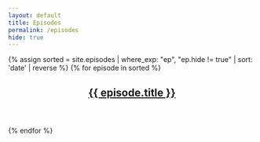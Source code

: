 ```yaml
---
layout: default
title: Episodes
permalink: /episodes
hide: true
---
```


{% assign sorted = site.episodes
                 | where_exp: "ep", "ep.hide != true"
                 | sort: 'date'
                 | reverse %}
{% for episode in sorted %}
<article class="index">
    <header>
        <h2 class="index">
            <a href="{{ episode.url }}">{{ episode.title }}</a>
        </h2>
    </header>
</article>
{% endfor %}


